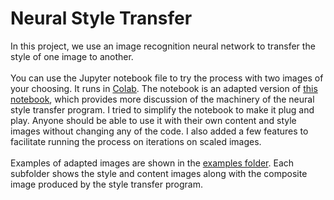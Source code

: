 # Neural Style Transfer
In this project, we use an image recognition neural network to transfer the style of one image to another.
<br>
<br>
You can use the Jupyter notebook file to try the process with two images of your choosing. It runs in [Colab](https://colab.research.google.com/github/gregory-m-mullen/neural_style_transfer/blob/master/style_transfer_adapted_octaves.ipynb). The notebook is an adapted version of [this notebook](https://github.com/tensorflow/models/blob/master/research/nst_blogpost/4_Neural_Style_Transfer_with_Eager_Execution.ipynb), which provides more discussion of the machinery of the neural style transfer program. I tried to simplify the notebook to make it plug and play. Anyone should be able to use it with their own content and style images without changing any of the code. I also added a few features to facilitate running the process on iterations on scaled images. 
<br>
<br>
Examples of adapted images are shown in the [examples folder](https://github.com/gregory-m-mullen/neural_style_transfer/tree/master/examples). Each subfolder shows the style and content images along with the composite image produced by the style transfer program.
